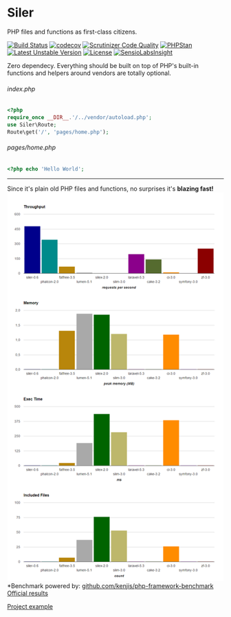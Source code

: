 # Siler
PHP files and functions as first-class citizens.

[![Build Status](https://travis-ci.org/leocavalcante/siler.svg?branch=master)](https://travis-ci.org/leocavalcante/siler)
[![codecov](https://codecov.io/gh/leocavalcante/siler/branch/master/graph/badge.svg)](https://codecov.io/gh/leocavalcante/siler)
[![Scrutinizer Code Quality](https://scrutinizer-ci.com/g/leocavalcante/siler/badges/quality-score.png?b=master)](https://scrutinizer-ci.com/g/leocavalcante/siler/?branch=master)
[![PHPStan](https://img.shields.io/badge/PHPStan-enabled-brightgreen.svg?style=flat)](https://github.com/phpstan/phpstan)
[![Latest Unstable Version](https://poser.pugx.org/leocavalcante/siler/v/unstable)](//packagist.org/packages/leocavalcante/siler)
[![License](https://poser.pugx.org/leocavalcante/siler/license)](https://packagist.org/packages/leocavalcante/siler)
[![SensioLabsInsight](https://insight.sensiolabs.com/projects/703f233e-0738-4bf3-9d47-09d3c6de19b0/mini.png)](https://insight.sensiolabs.com/projects/703f233e-0738-4bf3-9d47-09d3c6de19b0)

Zero dependecy. Everything should be built on top of PHP's built-in functions and helpers around vendors are totally optional.

###### index.php
```php
<?php
require_once __DIR__.'/../vendor/autoload.php';
use Siler\Route;
Route\get('/', 'pages/home.php');
```
###### pages/home.php
```php
<?php echo 'Hello World';
```
---
Since it's plain old PHP files and functions, no surprises it's **blazing fast!**
![Benchmark](benchmark.png)
*Benchmark powered by: [github.com/kenjis/php-framework-benchmark](https://github.com/kenjis/php-framework-benchmark) [Official results](https://github.com/kenjis/php-framework-benchmark/pull/74#issuecomment-279357554)

[Project example](https://github.com/leocavalcante/siler-example)
